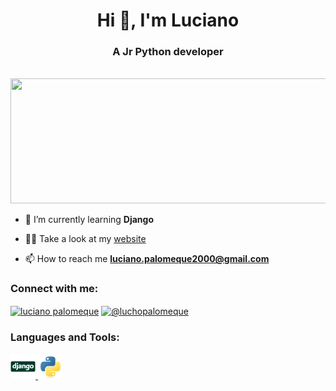 <h1 align="center">Hi 👋, I'm Luciano</h1>
<h3 align="center">A Jr Python developer</h3>

<br>
<img height='200' width='1000' src='https://kinsta.com/wp-content/uploads/2021/04/Python-1.jpg' />

- 🌱 I’m currently learning **Django**

- 👨‍💻 Take a look at my [website](https://luciano-web.netlify.app/)

- 📫 How to reach me **luciano.palomeque2000@gmail.com**

<h3 align="left">Connect with me:</h3>
<p align="left">
<a href="https://www.linkedin.com/in/luciano-palomeque-82887b209/" target="blank"><img align="center" src="https://raw.githubusercontent.com/rahuldkjain/github-profile-readme-generator/master/src/images/icons/Social/linked-in-alt.svg" alt="luciano palomeque" height="30" width="40" /></a>
<a href="https://medium.com/@luciano-palomeque2000" target="blank"><img align="center" src="https://raw.githubusercontent.com/rahuldkjain/github-profile-readme-generator/master/src/images/icons/Social/medium.svg" alt="@luchopalomeque" height="30" width="40" /></a>
</p>

<h3 align="left">Languages and Tools:</h3>
<p align="left"> <a href="https://www.djangoproject.com/" target="_blank"> <img src="https://raw.githubusercontent.com/devicons/devicon/master/icons/django/django-original.svg" alt="django" width="40" height="40"/> </a> <a href="https://www.python.org" target="_blank"> <img src="https://raw.githubusercontent.com/devicons/devicon/master/icons/python/python-original.svg" alt="python" width="40" height="40"/> </a> </p>
